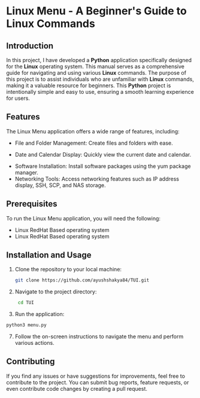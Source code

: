 # Linux Menu - A Beginner's Guide to Linux Commands

## Introduction
In this project, I have developed a **Python** application specifically designed for the **Linux** operating system. This manual serves as a comprehensive guide for navigating and using various **Linux** commands. The purpose of this project is to assist individuals who are unfamiliar with **Linux** commands, making it a valuable resource for beginners. This **Python** project is intentionally simple and easy to use, ensuring a smooth learning experience for users.

## Features
The Linux Menu application offers a wide range of features, including:
- File and Folder Management: Create files and folders with ease.
* Date and Calendar Display: Quickly view the current date and calendar.
+ Software Installation: Install software packages using the yum package manager.
+ Networking Tools: Access networking features such as IP address display, SSH, SCP, and NAS storage.

## Prerequisites
To run the Linux Menu application, you will need the following:
+ Linux RedHat Based operating system
+ Linux RedHat Based operating system

## Installation and Usage
1. Clone the repository to your local machine:
   ```bash
   git clone https://github.com/ayushshakya84/TUI.git
    ```
3. Navigate to the project directory:
   ```bash
    cd TUI
    ```
5. Run the application:
```bash
python3 menu.py
 ```
7. Follow the on-screen instructions to navigate the menu and perform various actions.

## Contributing
If you find any issues or have suggestions for improvements, feel free to contribute to the project. You can submit bug reports, feature requests, or even contribute code changes by creating a pull request.

